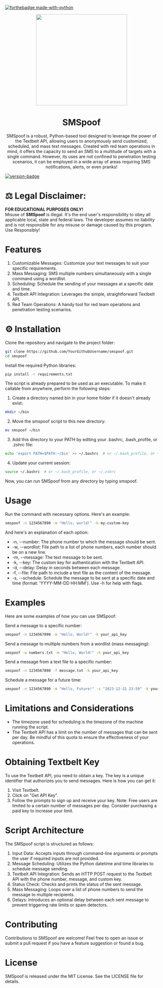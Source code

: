 [![forthebadge made-with-python](http://ForTheBadge.com/images/badges/made-with-python.svg)](https://www.python.org/)

<p align="center">
    <img src="https://i.postimg.cc/RZ5j9DJ1/sms.png" width=300>
</p>
<h1 align="center">SMSpoof</h1>
<p align="center">
   SMSpoof is a robust, Python-based tool designed to leverage the power of the Textbelt API, allowing users to anonymously send customized, scheduled, and mass text messages. Created with red team operations in mind, it offers the capacity to send an SMS to a multitude of targets with a single command. However, its uses are not confined to penetration testing scenarios, it can be employed in a wide array of areas requiring SMS notifications, alerts, or even pranks!
</p>

[![version-badge](https://camo.githubusercontent.com/8341cfbe224718e1c2334bc81363673efd2565f8b6878314a96d03e4ce42213b/68747470733a2f2f696d672e736869656c64732e696f2f6769746875622f762f72656c656173652f6369636972656c6c6f2f6d6f6469666965642d6c616d2d6578706572696d656e74733f6c6f676f3d476974487562)](https://github.com/SkippyTheTracer/phantom)

# ⚖️ Legal Disclaimer:
**FOR EDUCATIONAL PURPOSES ONLY!** <br />
Misuse of **SMSpoof** is illegal. It's the end user's responsibility to obey all applicable local, state and federal laws. The developer assumes no liability and is not responsible for any misuse or damage caused by this program. Use Responsibly!
<br />

# Features
1. Customizable Messages: Customize your text messages to suit your specific requirements.
2. Mass Messaging: SMS multiple numbers simultaneously with a single command using a wordlist.
3. Scheduling: Schedule the sending of your messages at a specific date and time.
4. Textbelt API Integration: Leverages the simple, straightforward Textbelt API.
5. Red Team Operations: A handy tool for red team operations and penetration testing scenarios.

# ⚙️ Installation
Clone the repository and navigate to the project folder:
``` bash
git clone https://github.com/YourGithubUsername/smspoof.git
cd smspoof
```
Install the required Python libraries:
``` bash
pip install -r requirements.txt
```
The script is already prepared to be used as an executable. To make it callable from anywhere, perform the following steps:

1. Create a directory named bin in your home folder if it doesn't already exist:
``` bash
mkdir ~/bin
```
2. Move the smspoof script to this new directory:
``` bash
mv smspoof ~/bin
```
3. Add this directory to your PATH by editing your .bashrc, .bash_profile, or .zshrc file:
``` bash
echo 'export PATH=$PATH:~/bin' >> ~/.bashrc  # or ~/.bash_profile, or ~/.zshrc
```
4. Update your current session:
``` bash
source ~/.bashrc  # or ~/.bash_profile, or ~/.zshrc
```
Now, you can run SMSpoof from any directory by typing smspoof.

# Usage
Run the command with necessary options. Here's an example:
``` bash
smspoof -n 1234567890 -m "Hello, world!" -k my-custom-key
```
And here's an explanation of each option:

- -n, --number: The phone number to which the message should be sent.
- -w, --wordlist: File path to a list of phone numbers, each number should be on a new line.
- -m, --message: The text message to be sent.
- -k, --key: The custom key for authentication with the Textbelt API.
- -d, --delay: Delay in seconds between each message.
- -f, --file: File path to include a text file as the content of the message.
- -s, --schedule: Schedule the message to be sent at a specific date and time (format: 'YYYY-MM-DD HH:MM').
Use -h for help with flags.

# Examples
Here are some examples of how you can use SMSpoof:

Send a message to a specific number:
``` bash
smspoof -n 1234567890 -m "Hello, World!" -k your_api_key
```
Send a message to multiple numbers from a wordlist (mass messaging):
```bash
smspoof -w numbers.txt -m "Hello, World!" -k your_api_key
```
Send a message from a text file to a specific number:
```bash
smspoof -n 1234567890 -f message.txt -k your_api_key
```
Schedule a message for a future time:
``` bash
smspoof -n 1234567890 -m "Hello, Future!" -s "2023-12-31 23:59" -k your_api_key
```

# Limitations and Considerations
- The timezone used for scheduling is the timezone of the machine running the script.
- The Textbelt API has a limit on the number of messages that can be sent per day. Be mindful of this quota to ensure the effectiveness of your operations.

# Obtaining Textbelt Key
To use the Textbelt API, you need to obtain a key. The key is a unique identifier that authorizes you to send messages. Here is how you can get it:

1. Visit Textbelt.
2. Click on "Get API Key".
3. Follow the prompts to sign up and receive your key.
Note: Free users are limited to a certain number of messages per day. Consider purchasing a paid key to increase your limit.

# Script Architecture
The SMSpoof script is structured as follows:

1. Input Data: Accepts inputs through command-line arguments or prompts the user if required inputs are not provided.
2. Message Scheduling: Utilizes the Python datetime and time libraries to schedule message sending.
3. Textbelt API Integration: Sends an HTTP POST request to the Textbelt API with the phone number, message, and custom key.
4. Status Check: Checks and prints the status of the sent message.
5. Mass Messaging: Loops over a list of phone numbers to send the message to multiple recipients.
6. Delays: Introduces an optional delay between each sent message to prevent triggering rate limits or spam detectors.

# Contributing
Contributions to SMSpoof are welcome! Feel free to open an issue or submit a pull request if you have a feature suggestion or found a bug.

# License
SMSpoof is released under the MIT License. See the LICENSE file for details.

